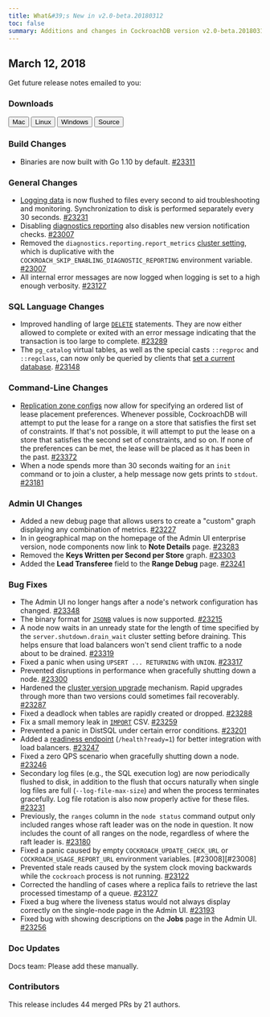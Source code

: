 ```yaml
---
title: What&#39;s New in v2.0-beta.20180312
toc: false
summary: Additions and changes in CockroachDB version v2.0-beta.20180312 since version v2.0-beta.20180305
---
```


## March 12, 2018

Get future release notes emailed to you:

<div class="hubspot-install-form install-form-1 clearfix">
    <script>
        hbspt.forms.create({
            css: '',
            cssClass: 'install-form',
            portalId: '1753393',
            formId: '39686297-81d2-45e7-a73f-55a596a8d5ff',
            formInstanceId: 1,
            target: '.install-form-1'
        });
    </script>
</div>

### Downloads

<div id="os-tabs" class="clearfix">
    <a href="https://binaries.cockroachdb.com/cockroach-v2.0-beta.20180312.darwin-10.9-amd64.tgz"><button id="mac" data-eventcategory="mac-binary-release-notes">Mac</button></a>
    <a href="https://binaries.cockroachdb.com/cockroach-v2.0-beta.20180312.linux-amd64.tgz"><button id="linux" data-eventcategory="linux-binary-release-notes">Linux</button></a>
    <a href="https://binaries.cockroachdb.com/cockroach-v2.0-beta.20180312.windows-6.2-amd64.zip"><button id="windows" data-eventcategory="windows-binary-release-notes">Windows</button></a>
    <a href="https://binaries.cockroachdb.com/cockroach-v2.0-beta.20180312.src.tgz"><button id="source" data-eventcategory="source-release-notes">Source</button></a>
</div>

### Build Changes

- Binaries are now built with Go 1.10 by default. [#23311][#23311]

### General Changes

- [Logging data](../v2.0/debug-and-error-logs.html) is now flushed to files every second to aid troubleshooting and monitoring. Synchronization to disk is performed separately every 30 seconds. [#23231][#23231]
- Disabling [diagnostics reporting](../v1.1/diagnostics-reporting.html) also disables new version notification checks. [#23007][#23007]
- Removed the `diagnostics.reporting.report_metrics` [cluster setting](../v2.0/cluster-settings.html), which is duplicative with the `COCKROACH_SKIP_ENABLING_DIAGNOSTIC_REPORTING` environment variable. [#23007][#23007]
- All internal error messages are now logged when logging is set to a high enough verbosity. [#23127][#23127]

### SQL Language Changes

- Improved handling of large [`DELETE`](../v2.0/delete.html) statements. They are now either allowed to complete or exited with an error message indicating that the transaction is too large to complete. [#23289][#23289]
- The `pg_catalog` virtual tables, as well as the special casts `::regproc` and `::regclass`, can now only be queried by clients that [set a current database](../v2.0/set-database.html). [#23148][#23148]

### Command-Line Changes

- [Replication zone configs](../v2.0/configure-replication-zones.html) now allow for specifying an ordered list of lease placement preferences. Whenever possible, CockroachDB will attempt to put the lease for a range on a store that satisfies the first set of constraints. If that's not possible, it will attempt to put the lease on a store that satisfies the second set of constraints, and so on. If none of the preferences can be met, the lease will be placed as it has been in the past. [#23372][#23372]
- When a node spends more than 30 seconds waiting for an `init` command or to join a cluster, a help message now gets prints to `stdout`. [#23181][#23181]

### Admin UI Changes

- Added a new debug page that allows users to create a "custom" graph displaying any combination of metrics. [#23227][#23227]
- In in geographical map on the homepage of the Admin UI enterprise version, node components now link to **Note Details** page. [#23283][#23283]
- Removed the **Keys Written per Second per Store** graph. [#23303][#23303]
- Added the **Lead Transferee** field to the **Range Debug** page. [#23241][#23241]

### Bug Fixes

- The Admin UI no longer hangs after a node's network configuration has changed. [#23348][#23348]
- The binary format for [`JSONB`](../v2.0/jsonb.html) values is now supported. [#23215][#23215]
- A node now waits in an unready state for the length of time specified by the `server.shutdown.drain_wait` cluster setting before draining. This helps ensure that load balancers won't send client traffic to a node about to be drained. [#23319][#23319]
- Fixed a panic when using `UPSERT ... RETURNING` with `UNION`. [#23317][#23317]
- Prevented disruptions in performance when gracefully shutting down a node. [#23300][#23300]
- Hardened the [cluster version upgrade](../v2.0/upgrade-cluster-version.html) mechanism. Rapid upgrades through more than two versions could sometimes fail recoverably. [#23287][#23287]
- Fixed a deadlock when tables are rapidly created or dropped. [#23288][#23288]
- Fix a small memory leak in [`IMPORT`](../v2.0/import.html) CSV. [#23259][#23259]
- Prevented a panic in DistSQL under certain error conditions. [#23201][#23201]
- Added a [readiness endpoint](../v2.0/monitoring-and-alerting.html#health-ready-1) (`/health?ready=1`) for better integration with load balancers. [#23247][#23247]
- Fixed a zero QPS scenario when gracefully shutting down a node. [#23246][#23246]
- Secondary log files (e.g., the SQL execution log) are now periodically flushed to disk, in addition to the flush
  that occurs naturally when single log files are full (`--log-file-max-size`) and when the process terminates gracefully. Log file rotation is also now properly active for these files. [#23231][#23231]
- Previously, the `ranges` column in the `node status` command output only included ranges whose raft leader was on the node in question. It now includes the count of all ranges on the node, regardless of where the raft leader is. [#23180][#23180]
- Fixed a panic caused by empty `COCKROACH_UPDATE_CHECK_URL` or `COCKROACH_USAGE_REPORT_URL` environment variables. [#23008][#23008]
- Prevented stale reads caused by the system clock moving backwards while the `cockroach` process is not running. [#23122][#23122]
- Corrected the handling of cases where a replica fails to retrieve the last processed timestamp of a queue. [#23127][#23127]
- Fixed a bug where the liveness status would not always display correctly on the single-node page in the Admin UI. [#23193][#23193]
- Fixed bug with showing descriptions on the **Jobs** page in the Admin UI. [#23256][#23256]

### Doc Updates

Docs team: Please add these manually.

### Contributors

This release includes 44 merged PRs by 21 authors.

[#23007]: https://github.com/cockroachdb/cockroach/pull/23007
[#23122]: https://github.com/cockroachdb/cockroach/pull/23122
[#23127]: https://github.com/cockroachdb/cockroach/pull/23127
[#23148]: https://github.com/cockroachdb/cockroach/pull/23148
[#23180]: https://github.com/cockroachdb/cockroach/pull/23180
[#23181]: https://github.com/cockroachdb/cockroach/pull/23181
[#23193]: https://github.com/cockroachdb/cockroach/pull/23193
[#23201]: https://github.com/cockroachdb/cockroach/pull/23201
[#23215]: https://github.com/cockroachdb/cockroach/pull/23215
[#23227]: https://github.com/cockroachdb/cockroach/pull/23227
[#23231]: https://github.com/cockroachdb/cockroach/pull/23231
[#23241]: https://github.com/cockroachdb/cockroach/pull/23241
[#23246]: https://github.com/cockroachdb/cockroach/pull/23246
[#23247]: https://github.com/cockroachdb/cockroach/pull/23247
[#23256]: https://github.com/cockroachdb/cockroach/pull/23256
[#23259]: https://github.com/cockroachdb/cockroach/pull/23259
[#23283]: https://github.com/cockroachdb/cockroach/pull/23283
[#23287]: https://github.com/cockroachdb/cockroach/pull/23287
[#23288]: https://github.com/cockroachdb/cockroach/pull/23288
[#23289]: https://github.com/cockroachdb/cockroach/pull/23289
[#23300]: https://github.com/cockroachdb/cockroach/pull/23300
[#23303]: https://github.com/cockroachdb/cockroach/pull/23303
[#23311]: https://github.com/cockroachdb/cockroach/pull/23311
[#23317]: https://github.com/cockroachdb/cockroach/pull/23317
[#23319]: https://github.com/cockroachdb/cockroach/pull/23319
[#23348]: https://github.com/cockroachdb/cockroach/pull/23348
[#23372]: https://github.com/cockroachdb/cockroach/pull/23372
